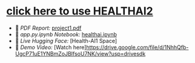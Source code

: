 # [click here to use HEALTHAI2](https://huggingface.co/spaces/23ucs517/healthcare1)
- 📄 *PDF Report:* [project1.pdf](project1.pdf)
- 📓 *app.py.ipynb Notebook:* [healthai.ipynb](healthai.ipynb)
- 🤖 *Live Hugging Face:* [Health-AI1 Space]
- 🎥 *Demo Video:* [Watch here]https://drive.google.com/file/d/1NhhQfb-UgcP71uE1YNBmZoJBIfsoU7NK/view?usp=drivesdk
